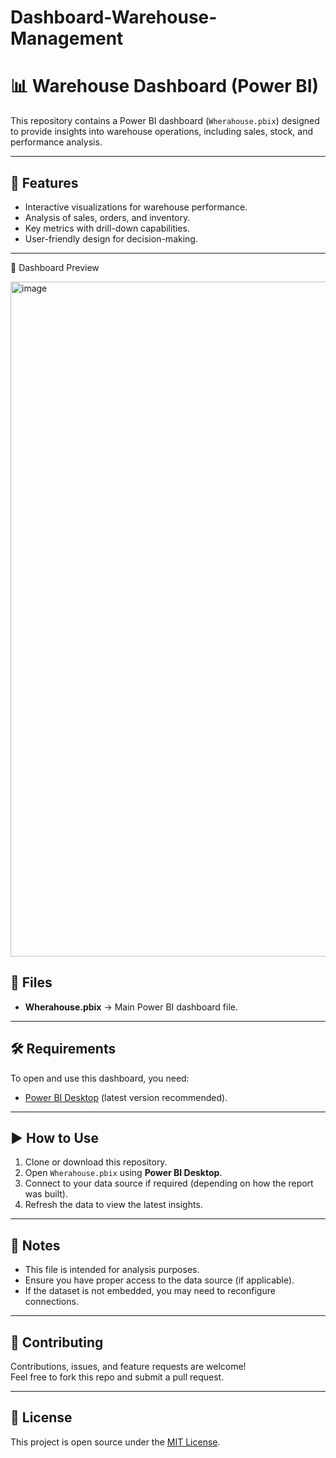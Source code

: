 # Dashboard-Warehouse-Management
# 📊 Warehouse Dashboard (Power BI)

This repository contains a Power BI dashboard (`Wherahouse.pbix`) designed to provide insights into warehouse operations, including sales, stock, and performance analysis.

---

## 🚀 Features
- Interactive visualizations for warehouse performance.
- Analysis of sales, orders, and inventory.
- Key metrics with drill-down capabilities.
- User-friendly design for decision-making.

---
📸 Dashboard Preview

<img width="1920" height="1080" alt="image" src="https://github.com/user-attachments/assets/fc1b0392-2df9-45d5-bda7-a2e40b70f591" />


## 📂 Files
- **Wherahouse.pbix** → Main Power BI dashboard file.

---

## 🛠️ Requirements
To open and use this dashboard, you need:
- [Power BI Desktop](https://powerbi.microsoft.com/desktop/) (latest version recommended).

---

## ▶️ How to Use
1. Clone or download this repository.
2. Open `Wherahouse.pbix` using **Power BI Desktop**.
3. Connect to your data source if required (depending on how the report was built).
4. Refresh the data to view the latest insights.

---

## 📝 Notes
- This file is intended for analysis purposes.
- Ensure you have proper access to the data source (if applicable).
- If the dataset is not embedded, you may need to reconfigure connections.

---

## 🤝 Contributing
Contributions, issues, and feature requests are welcome!  
Feel free to fork this repo and submit a pull request.

---

## 📜 License
This project is open source under the [MIT License](LICENSE).
